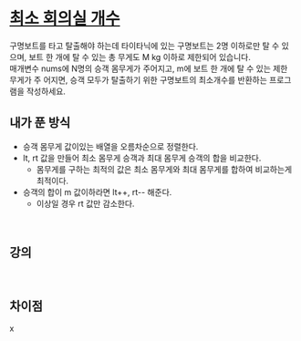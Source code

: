 # [최소 회의실 개수](https://github.com/malvr00/Java-algorithm/blob/master/lecture2/stap5/stap5-1/src/Main.java)
구명보트를 타고 탈출해야 하는데 타이타닉에 있는 구명보트는 2명 이하로만 탈 수 있 으며, 보트 한 개에 탈 수 있는 총 무게도 M kg 이하로 제한되어 있습니다.<br/>
매개변수 nums에 N명의 승객 몸무게가 주어지고, m에 보트 한 개에 탈 수 있는 제한 무게가 주 어지면, 승객 모두가 탈출하기 위한 구명보트의 최소개수를 반환하는 프로그램을 작성하세요.
<br/>

## 내가 푼 방식
- 승객 몸무게 값이있는 배열을 오름차순으로 정렬한다.
- lt, rt 값을 만들어 최소 몸무게 승객과 최대 몸무게 승객의 합을 비교한다.
  - 몸무게를 구하는 최적의 값은 최소 몸무게와 최대 몸무게를 합하여 비교하는게 최적이다.
- 승객의 합이 m 값이하라면 lt++, rt-- 해준다.
  - 이상일 경우 rt 값만 감소한다.
<br/>

## 강의

<br/>

## 차이점
x
